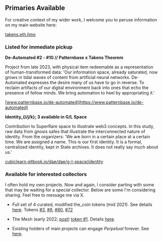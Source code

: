 ## Primaries Available

For creative context of my wider work, I welcome you to peruse information on my main website here: 

[takens.eth.limo](https://takens.eth.limo)

### Listed for immediate pickup

**De-Automated #2 - #10 // Patternbase x Takens Theorem** 

Project from late 2023, with physical item redeemable as a representation of human-transformed data: 'Our information space, already saturated, now grows in tidal waves of content from artificial neural networks. De-Automated expresses the desire many of us have to go in reverse. To reclaim artifacts of our digital environment back into ones that echo the presence of fellow minds. We bring automation to heel by appropriating it.'

[www.patternbase.io/de-automated](https://www.patternbase.io/de-automated)

**Identity_{i/j/k}; 3 available in G/L Space** 

Contribution to SuperRare space to illustrate web3 concepts. In this study, raw data from gnosis safes that illustrate the interconnected nature of identity. From the organizers: 'We are born in a certain place at a certain time. We are assigned a name. This is our first identity. It is a formal, centralized identity, kept in State archives. It does not really say much about us.'

[cubiclearn.gitbook.io/dae/dae/g-l-space/identity](https://cubiclearn.gitbook.io/dae/dae/g-l-space/identity)

### Available for interested collectors

I often hold my own projects. Now and again, I consider parting with some that may be waiting for a special collector. Below are some I'm considering sharing. Feel free to message me via X.

* Full set of 4 curated, modified the_coin tokens (mid 2021). See details [here](https://opensea.io/collection/the-coin-by-takens-theorem). Tokens [#3](https://opensea.io/assets/ethereum/0xf76c5d925b27a63a3745a6b787664a7f38fa79bd/3), [#8](https://opensea.io/assets/ethereum/0xf76c5d925b27a63a3745a6b787664a7f38fa79bd/8), [#80](https://opensea.io/assets/ethereum/0xf76c5d925b27a63a3745a6b787664a7f38fa79bd/80), [#72](https://opensea.io/assets/ethereum/0xf76c5d925b27a63a3745a6b787664a7f38fa79bd/72)

* The Mesh (early 2022; [post](https://twitter.com/simondlr/status/1522385679484813312)) [token #1](https://opensea.io/assets/ethereum/0x625955aee56aa5b245627b2901a46b6b0de9a3a2/1). Details [here](https://the-mesh.eth.limo).

* Existing holders of main projects can engage *Perpetual* forever. See [here](https://perpetual.takens.eth.limo).
